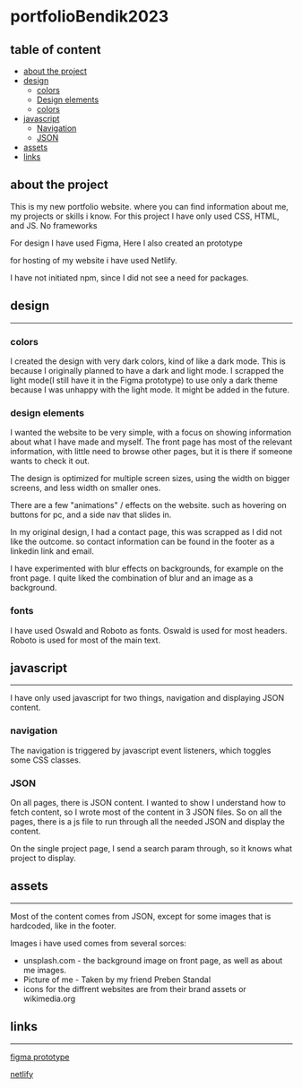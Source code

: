 # portfolioBendik2023

## table of content

- [about the project](#about-the-project)
- [design](#design)
  - [colors](#colors)
  - [Design elements](#design-elements)
  - [colors](#fonts)
- [javascript](#javascript)
  - [Navigation](#navigation)
  - [JSON](#json)
- [assets](#assets)
- [links](#links)

## about the project

This is my new portfolio website. where you can find information about me, my projects or skills i know.
For this project I have only used CSS, HTML, and JS. No frameworks

For design I have used Figma, Here I also created an prototype

for hosting of my website i have used Netlify.

I have not initiated npm, since I did not see a need for packages.

## design

---

### colors

I created the design with very dark colors, kind of like a dark mode. This is because I originally planned to have a dark and light mode.
I scrapped the light mode(I still have it in the Figma prototype) to use only a dark theme because I was unhappy with the light mode. It might be added in the future.

### design elements

I wanted the website to be very simple, with a focus on showing information about what I have made and myself.
The front page has most of the relevant information, with little need to browse other pages, but it is there if someone wants to check it out.

The design is optimized for multiple screen sizes, using the width on bigger screens, and less width on smaller ones.

There are a few "animations" / effects on the website. such as hovering on buttons for pc, and a side nav that slides in.

In my original design, I had a contact page, this was scrapped as I did not like the outcome. so contact information can be found in the footer as a linkedin link and email.

I have experimented with blur effects on backgrounds, for example on the front page. I quite liked the combination of blur and an image as a background.

### fonts

I have used Oswald and Roboto as fonts.
Oswald is used for most headers.
Roboto is used for most of the main text.

## javascript

---

I have only used javascript for two things, navigation and displaying JSON content.

### navigation

The navigation is triggered by javascript event listeners, which toggles some CSS classes.

### JSON

On all pages, there is JSON content. I wanted to show I understand how to fetch content, so I wrote most of the content in 3 JSON files.
So on all the pages, there is a js file to run through all the needed JSON and display the content.

On the single project page, I send a search param through, so it knows what project to display.

## assets

---

Most of the content comes from JSON, except for some images that is hardcoded, like in the footer.

Images i have used comes from several sorces:

- unsplash.com - the background image on front page, as well as about me images.
- Picture of me - Taken by my friend Preben Standal
- icons for the diffrent websites are from their brand assets or wikimedia.org

## links

---

[figma prototype](https://www.figma.com/proto/BpxNQeQktKxFrQ4Oolo2R6/new-portfolio?page-id=101%3A1988&node-id=101%3A2134&viewport=-4565%2C1736%2C0.23&scaling=min-zoom&starting-point-node-id=101%3A2134)

[netlify](bendikkvam.netlify.app)
